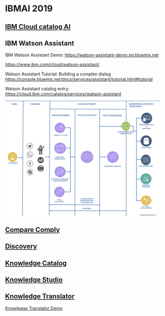 # IBMAI 2019

## [IBM Cloud catalog AI](https://console.bluemix.net/catalog/?category=ai)

## IBM Watson Assistant

IBM Watson Assistant Demo: https://watson-assistant-demo.ng.bluemix.net

https://www.ibm.com/cloud/watson-assistant/

Watson Assistant Tutorial: Building a complex dialog https://console.bluemix.net/docs/services/assistant/tutorial.html#tutorial

Watson Assistant catalog entry: https://cloud.ibm.com/catalog/services/watson-assistant

<img src="img/Screen Shot 2019-02-13 at 9.00.45 AM.png">


## [Compare Comply](https://console.bluemix.net/catalog/services/compare-comply)

## [Discovery](https://console.bluemix.net/catalog/services/discovery)

## [Knowledge Catalog](https://console.bluemix.net/catalog/services/knowledge-catalog)

## [Knowledge Studio](https://console.bluemix.net/catalog/services/knowledge-studio)

## [Knowledge Translator](https://console.bluemix.net/catalog/services/language-translator)
   [Knowleage Translator Demo](https://language-translator-demo.ng.bluemix.net)
